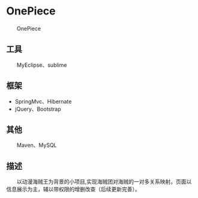 # OnePiece
　　OnePiece

## 工具
　　MyEclipse、sublime

## 框架
* SpringMvc、Hibernate <br>
* jQuery、Bootstrap

## 其他
　　Maven、MySQL

## 描述
　　以动漫海贼王为背景的小项目,实现海贼团对海贼的一对多关系映射。页面以信息展示为主，辅以带权限的增删改查（后续更新完善）。
	
